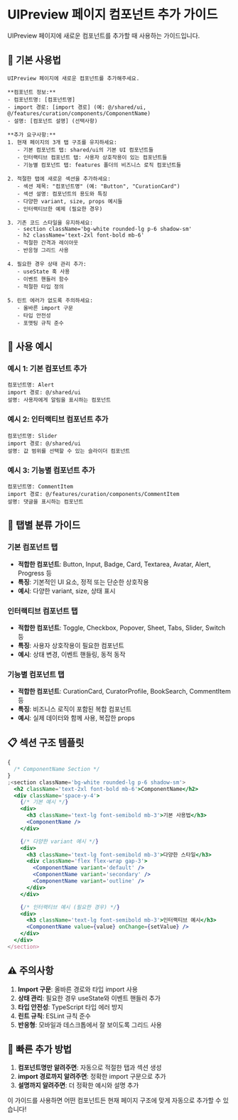 # UIPreview 페이지 컴포넌트 추가 가이드

UIPreview 페이지에 새로운 컴포넌트를 추가할 때 사용하는 가이드입니다.

## 🎯 **기본 사용법**

```
UIPreview 페이지에 새로운 컴포넌트를 추가해주세요.

**컴포넌트 정보:**
- 컴포넌트명: [컴포넌트명]
- import 경로: [import 경로] (예: @/shared/ui, @/features/curation/components/ComponentName)
- 설명: [컴포넌트 설명] (선택사항)

**추가 요구사항:**
1. 현재 페이지의 3개 탭 구조를 유지하세요:
   - 기본 컴포넌트 탭: shared/ui의 기본 UI 컴포넌트들
   - 인터랙티브 컴포넌트 탭: 사용자 상호작용이 있는 컴포넌트들
   - 기능별 컴포넌트 탭: features 폴더의 비즈니스 로직 컴포넌트들

2. 적절한 탭에 새로운 섹션을 추가하세요:
   - 섹션 제목: "컴포넌트명" (예: "Button", "CurationCard")
   - 섹션 설명: 컴포넌트의 용도와 특징
   - 다양한 variant, size, props 예시들
   - 인터랙티브한 예제 (필요한 경우)

3. 기존 코드 스타일을 유지하세요:
   - section className='bg-white rounded-lg p-6 shadow-sm'
   - h2 className='text-2xl font-bold mb-6'
   - 적절한 간격과 레이아웃
   - 반응형 그리드 사용

4. 필요한 경우 상태 관리 추가:
   - useState 훅 사용
   - 이벤트 핸들러 함수
   - 적절한 타입 정의

5. 린트 에러가 없도록 주의하세요:
   - 올바른 import 구문
   - 타입 안전성
   - 포맷팅 규칙 준수
```

## 📝 **사용 예시**

### 예시 1: 기본 컴포넌트 추가

```
컴포넌트명: Alert
import 경로: @/shared/ui
설명: 사용자에게 알림을 표시하는 컴포넌트
```

### 예시 2: 인터랙티브 컴포넌트 추가

```
컴포넌트명: Slider
import 경로: @/shared/ui
설명: 값 범위를 선택할 수 있는 슬라이더 컴포넌트
```

### 예시 3: 기능별 컴포넌트 추가

```
컴포넌트명: CommentItem
import 경로: @/features/curation/components/CommentItem
설명: 댓글을 표시하는 컴포넌트
```

## 🎨 **탭별 분류 가이드**

### 기본 컴포넌트 탭

- **적합한 컴포넌트**: Button, Input, Badge, Card, Textarea, Avatar, Alert, Progress 등
- **특징**: 기본적인 UI 요소, 정적 또는 단순한 상호작용
- **예시**: 다양한 variant, size, 상태 표시

### 인터랙티브 컴포넌트 탭

- **적합한 컴포넌트**: Toggle, Checkbox, Popover, Sheet, Tabs, Slider, Switch 등
- **특징**: 사용자 상호작용이 필요한 컴포넌트
- **예시**: 상태 변경, 이벤트 핸들링, 동적 동작

### 기능별 컴포넌트 탭

- **적합한 컴포넌트**: CurationCard, CuratorProfile, BookSearch, CommentItem 등
- **특징**: 비즈니스 로직이 포함된 복합 컴포넌트
- **예시**: 실제 데이터와 함께 사용, 복잡한 props

## 📋 **섹션 구조 템플릿**

```jsx
{
  /* ComponentName Section */
}
;<section className='bg-white rounded-lg p-6 shadow-sm'>
  <h2 className='text-2xl font-bold mb-6'>ComponentName</h2>
  <div className='space-y-4'>
    {/* 기본 예시 */}
    <div>
      <h3 className='text-lg font-semibold mb-3'>기본 사용법</h3>
      <ComponentName />
    </div>

    {/* 다양한 variant 예시 */}
    <div>
      <h3 className='text-lg font-semibold mb-3'>다양한 스타일</h3>
      <div className='flex flex-wrap gap-3'>
        <ComponentName variant='default' />
        <ComponentName variant='secondary' />
        <ComponentName variant='outline' />
      </div>
    </div>

    {/* 인터랙티브 예시 (필요한 경우) */}
    <div>
      <h3 className='text-lg font-semibold mb-3'>인터랙티브 예시</h3>
      <ComponentName value={value} onChange={setValue} />
    </div>
  </div>
</section>
```

## ⚠️ **주의사항**

1. **Import 구문**: 올바른 경로와 타입 import 사용
2. **상태 관리**: 필요한 경우 useState와 이벤트 핸들러 추가
3. **타입 안전성**: TypeScript 타입 에러 방지
4. **린트 규칙**: ESLint 규칙 준수
5. **반응형**: 모바일과 데스크톱에서 잘 보이도록 그리드 사용

## 🚀 **빠른 추가 방법**

1. **컴포넌트명만 알려주면**: 자동으로 적절한 탭과 섹션 생성
2. **import 경로까지 알려주면**: 정확한 import 구문으로 추가
3. **설명까지 알려주면**: 더 정확한 예시와 설명 추가

이 가이드를 사용하면 어떤 컴포넌트든 현재 페이지 구조에 맞게 자동으로 추가할 수 있습니다!

